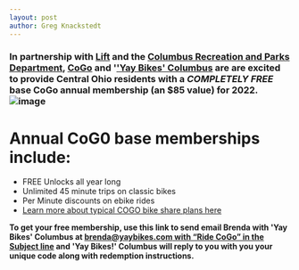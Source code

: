 ```yaml
---
layout: post
author: Greg Knackstedt
---
```


### In partnership with [Lift](https://www.lyft.com/bikes/columbus-oh) and the [Columbus Recreation and Parks Department](https://www.columbus.gov/recreationandparks/programs/CoGo-Bike-Share-Program/), [CoGo](https://cogobikeshare.com/) and '['Yay Bikes' Columbus](https://www.yaybikes.com/) are are excited to **provide Central Ohio residents with a _COMPLETELY FREE_ base CoGo annual membership (an $85 value) for 2022.** ![image](https://user-images.githubusercontent.com/52809959/175823621-01d58c01-649a-4b86-b6fd-61c572943575.png)

# Annual CoG0 base memberships include:

- FREE Unlocks all year long
- Unlimited 45 minute trips on classic bikes
- Per Minute discounts on ebike rides
- [Learn more about typical COGO bike share plans here](https://account.cogobikeshare.com/access-plans)


**To get your free membership, use this link to send email Brenda with 'Yay Bikes' Columbus at [brenda@yaybikes.com with “Ride CoGo” in the Subject line](mailto:brenda@yaybikes.com?subject=RideCOGO&body=Hello%20Brenda!%0D%0A%0D%0AI%20was%20interested%20in%20taking%20part%20of%20the%20wonderful%20arrangement%20'Yay%20Bikes'%20Columbus%20has%20with%20COGO%20posted%20on%20https%3A%2F%2Fwww.yaybikes.com%2F%20and%20https%3A%2F%2Fimages.squarespace-cdn.com%2Fcontent%2Fv1%2F5645dea9e4b0639705d8b2dd%2F81b25aa6-193f-423e-bd0c-094ffabadbe4%2FCoGo%2BMembership%2BGiveaway%2B%2528Rectangle%2BGraphic%2B1%2529.jpg%20.%20Would%20you%20be%20so%20kind%20as%20to%20send%20me%20a%20code%20so%20I%20may%20make%20use%20of%20this%20wonderful%20program%3F%0D%0A%0D%0AThanks%20so%20much!) and 'Yay Bikes!' Columbus will reply to you with you your unique code along with redemption instructions.**
